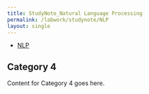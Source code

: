 ```yaml
---
title: StudyNote_Natural Language Processing
permalink: /labwork/studynote/NLP
layout: single
---
```


- [   NLP  ](#category-4)


## Category 4
Content for Category 4 goes here.